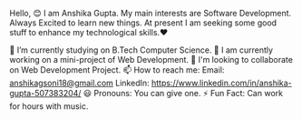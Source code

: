 Hello, 😊
I am Anshika Gupta. My main interests are Software Development. Always Excited to learn new things. At present I am seeking some good stuff to enhance my technological skills.❤️

🏢 I’m currently studying on B.Tech Computer Science.
📔 I am currently working on a mini-project of Web Development.
👯 I'm looking to collaborate on Web Development Project.
📫 How to reach me:
Email: anshikagsoni18@gmail.com
LinkedIn: https://www.linkedin.com/in/anshika-gupta-507383204/
😃 Pronouns: You can give one.
⚡ Fun Fact: Can work for hours with music.
